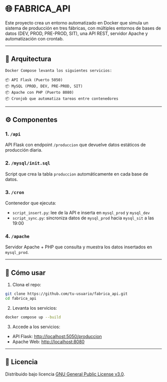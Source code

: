 # 🌐 FABRICA_API

Este proyecto crea un entorno automatizado en Docker que simula un sistema de producción en tres fábricas, con múltiples entornos de bases de datos (DEV, PROD, PRE-PROD, SIT), una API REST, servidor Apache y automatización con crontab.

---

## 🧱 Arquitectura

```
Docker Compose levanta los siguientes servicios:

📦 API Flask (Puerto 5050)
📦 MySQL (PROD, DEV, PRE-PROD, SIT)
📦 Apache con PHP (Puerto 8080)
📦 Cronjob que automatiza tareas entre contenedores
```

---

## ⚙️ Componentes

### 1. `/api`
API Flask con endpoint `/produccion` que devuelve datos estáticos de producción diaria.

### 2. `/mysql/init.sql`
Script que crea la tabla `produccion` automáticamente en cada base de datos.

### 3. `/cron`
Contenedor que ejecuta:
- `script_insert.py`: lee de la API e inserta en `mysql_prod` y `mysql_dev`
- `script_sync.py`: sincroniza datos de `mysql_prod` hacia `mysql_sit` a las 19:00

### 4. `/apache`
Servidor Apache + PHP que consulta y muestra los datos insertados en `mysql_prod`.

---

## 🚀 Cómo usar

1. Clona el repo:
```bash
git clone https://github.com/tu-usuario/fabrica_api.git
cd fabrica_api
```

2. Levanta los servicios:
```bash
docker compose up --build
```

3. Accede a los servicios:
- API Flask: [http://localhost:5050/produccion](http://localhost:5050/produccion)
- Apache Web: [http://localhost:8080](http://localhost:8080)

---

## 📝 Licencia

Distribuido bajo licencia [GNU General Public License v3.0](LICENSE).